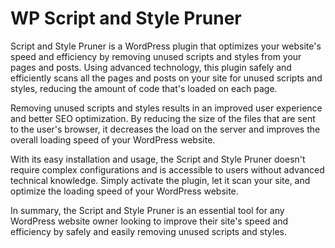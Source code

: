 # WP Script and Style Pruner

Script and Style Pruner is a WordPress plugin that optimizes your website's speed and efficiency by removing unused scripts and styles from your pages and posts. Using advanced technology, this plugin safely and efficiently scans all the pages and posts on your site for unused scripts and styles, reducing the amount of code that's loaded on each page.

Removing unused scripts and styles results in an improved user experience and better SEO optimization. By reducing the size of the files that are sent to the user's browser, it decreases the load on the server and improves the overall loading speed of your WordPress website.

With its easy installation and usage, the Script and Style Pruner doesn't require complex configurations and is accessible to users without advanced technical knowledge. Simply activate the plugin, let it scan your site, and optimize the loading speed of your WordPress website.

In summary, the Script and Style Pruner is an essential tool for any WordPress website owner looking to improve their site's speed and efficiency by safely and easily removing unused scripts and styles.
